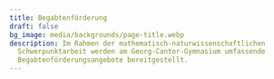 ```yaml
---
title: Begabtenförderung
draft: false
bg_image: media/backgrounds/page-title.webp
description: Im Rahmen der mathematisch-naturwissenschaftlichen
  Schwerpunktarbeit werden am Georg-Cantor-Gymnasium umfassende
  Begabtenförderungsangebote bereitgestellt.
---
```

